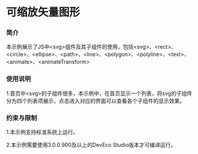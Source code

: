 # 可缩放矢量图形


### 简介

本示例展示了JS中<svg\>组件及其子组件的使用，包括<svg\>、<rect\>、<circle\>、<ellipse\>、<path\>、<line\>、<polygon\>、<polyline\>、<text\>、<animate\>、<animateTransform\>

### 使用说明

1.首页中<svg\>的子组件很多，本示例中，在首页显示一个列表，将svg的子组件分为四个列表项展示，点击进入对应的界面可以查看各个子组件的显示效果。



### 约束与限制

1.本示例支持标准系统上运行。

2.本示例需要使用3.0.0.900及以上的DevEco Studio版本才可编译运行。